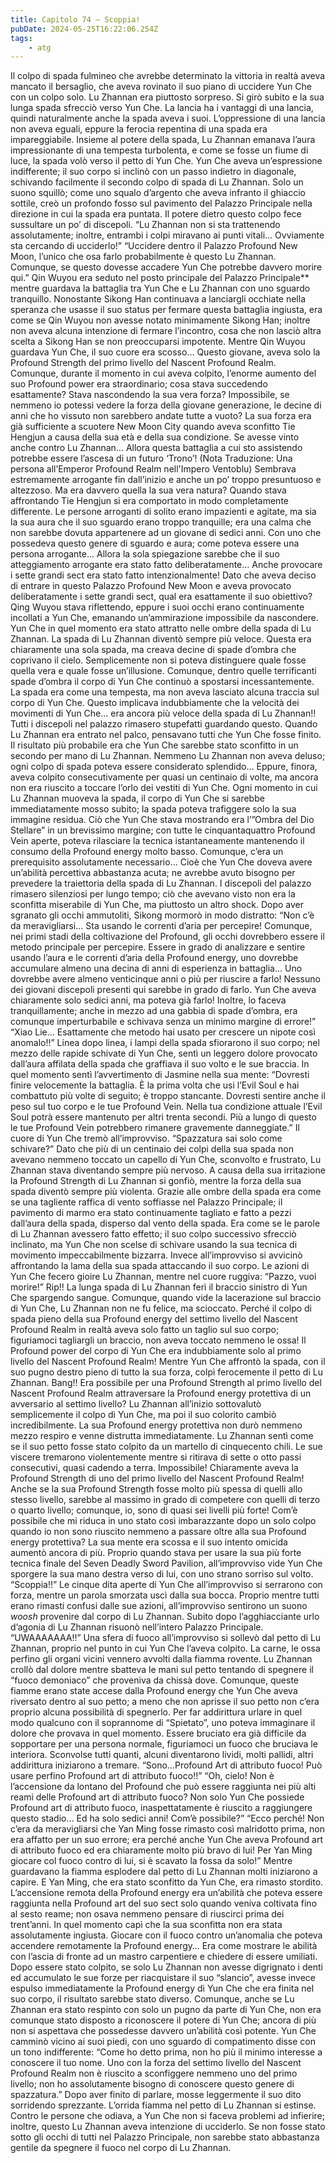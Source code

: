 ```yaml
---
title: Capitolo 74 – Scoppia!
pubDate: 2024-05-25T16:22:06.254Z
tags:
    - atg
---
```



Il colpo di spada fulmineo che avrebbe determinato la vittoria in realtà aveva mancato il bersaglio, che aveva rovinato il suo piano di uccidere Yun Che con un colpo solo. Lu Zhannan era piuttosto sorpreso. Si girò subito e la sua lunga spada sfrecciò verso Yun Che.
La lancia ha i vantaggi di una lancia, quindi naturalmente anche la spada aveva i suoi. L’oppressione di una lancia non aveva eguali, eppure la ferocia repentina di una spada era impareggiabile. Insieme al potere della spada, Lu Zhannan emanava l’aura impressionante di una tempesta turbolenta, e come se fosse un fiume di luce, la spada volò verso il petto di Yun Che.
Yun Che aveva un’espressione indifferente; il suo corpo si inclinò con un passo indietro in diagonale, schivando facilmente il secondo colpo di spada di Lu Zhannan. Solo un suono squillò; come uno squalo d’argento che aveva infranto il ghiaccio sottile, creò un profondo fosso sul pavimento del Palazzo Principale nella direzione in cui la spada era puntata.
Il potere dietro questo colpo fece sussultare un po’ di discepoli.
“Lu Zhannan non si sta trattenendo assolutamente; inoltre, entrambi i colpi miravano ai punti vitali… Ovviamente sta cercando di ucciderlo!”
“Uccidere dentro il Palazzo Profound New Moon, l’unico che osa farlo probabilmente è questo Lu Zhannan. Comunque, se questo dovesse accadere Yun Che potrebbe davvero morire qui.”
Qin Wuyou era seduto nel posto principale del Palazzo Principale** mentre guardava la battaglia tra Yun Che e Lu Zhannan con uno sguardo tranquillo. Nonostante Sikong Han continuava a lanciargli occhiate nella speranza che usasse il suo status per fermare questa battaglia ingiusta, era come se Qin Wuyou non avesse notato minimamente Sikong Han; inoltre non aveva alcuna intenzione di fermare l’incontro, cosa che non lasciò altra scelta a Sikong Han se non preoccuparsi impotente.
Mentre Qin Wuyou guardava Yun Che, il suo cuore era scosso… Questo giovane, aveva solo la Profound Strength del primo livello del Nascent Profound Realm. Comunque, durante il momento in cui aveva colpito, l’enorme aumento del suo Profound power era straordinario; cosa stava succedendo esattamente? Stava nascondendo la sua vera forza? Impossibile, se nemmeno io potessi vedere la forza della giovane generazione, le decine di anni che ho vissuto non sarebbero andate tutte a vuoto?
La sua forza era già sufficiente a scuotere New Moon City quando aveva sconfitto Tie Hengjun a causa della sua età e della sua condizione. Se avesse vinto anche contro Lu Zhannan… Allora questa battaglia a cui sto assistendo potrebbe essere l’ascesa di un futuro ‘Trono’!
(Nota Traduzione: Una persona all’Emperor Profound Realm nell'Impero Ventoblu)
Sembrava estremamente arrogante fin dall’inizio e anche un po’ troppo presuntuoso e altezzoso. Ma era davvero quella la sua vera natura? Quando stava affrontando Tie Hengjun si era comportato in modo completamente differente. Le persone arroganti di solito erano impazienti e agitate, ma sia la sua aura che il suo sguardo erano troppo tranquille; era una calma che non sarebbe dovuta appartenere ad un giovane di sedici anni. Con uno che possedeva questo genere di sguardo e aura; come poteva essere una persona arrogante…
Allora la sola spiegazione sarebbe che il suo atteggiamento arrogante era stato fatto deliberatamente… Anche provocare i sette grandi sect era stato fatto intenzionalmente!
Dato che aveva deciso di entrare in questo Palazzo Profound New Moon e aveva provocato deliberatamente i sette grandi sect, qual era esattamente il suo obiettivo?
Qing Wuyou stava riflettendo, eppure i suoi occhi erano continuamente incollati a Yun Che, emanando un’ammirazione impossibile da nascondere.
Yun Che in quel momento era stato attratto nelle ombre della spada di Lu Zhannan.
La spada di Lu Zhannan diventò sempre più veloce. Questa era chiaramente una sola spada, ma creava decine di spade d’ombra che coprivano il cielo. Semplicemente non si poteva distinguere quale fosse quella vera e quale fosse un’illusione. Comunque, dentro quelle terrificanti spade d’ombra il corpo di Yun Che continuò a spostarsi incessantemente. La spada era come una tempesta, ma non aveva lasciato alcuna traccia sul corpo di Yun Che.
Questo implicava indubbiamente che la velocità dei movimenti di Yun Che… era ancora più veloce della spada di Lu Zhannan!!
Tutti i discepoli nel palazzo rimasero stupefatti guardando questo. Quando Lu Zhannan era entrato nel palco, pensavano tutti che Yun Che fosse finito. Il risultato più probabile era che Yun Che sarebbe stato sconfitto in un secondo per mano di Lu Zhannan. Nemmeno Lu Zhannan non aveva deluso; ogni colpo di spada poteva essere considerato splendido… Eppure, finora, aveva colpito consecutivamente per quasi un centinaio di volte, ma ancora non era riuscito a toccare l’orlo dei vestiti di Yun Che.
Ogni momento in cui Lu Zhannan muoveva la spada, il corpo di Yun Che si sarebbe immediatamente mosso subito; la spada poteva trafiggere solo la sua immagine residua. Ciò che Yun Che stava mostrando era l’”Ombra del Dio Stellare” in un brevissimo margine; con tutte le cinquantaquattro Profound Vein aperte, poteva rilasciare la tecnica istantaneamente mantenendo il consumo della Profound energy molto basso. Comunque, c’era un prerequisito assolutamente necessario… Cioè che Yun Che doveva avere un’abilità percettiva abbastanza acuta; ne avrebbe avuto bisogno per prevedere la traiettoria della spada di Lu Zhannan.
I discepoli del palazzo rimasero silenziosi per lungo tempo; ciò che avevano visto non era la sconfitta miserabile di Yun Che, ma piuttosto un altro shock. Dopo aver sgranato gli occhi ammutoliti, Sikong mormorò in modo distratto: “Non c’è da meravigliarsi… Sta usando le correnti d’aria per percepire! Comunque, nei primi stadi della coltivazione del Profound, gli occhi dovrebbero essere il metodo principale per percepire. Essere in grado di analizzare e sentire usando l’aura e le correnti d’aria della Profound energy, uno dovrebbe accumulare almeno una decina di anni di esperienza in battaglia… Uno dovrebbe avere almeno venticinque anni o più per riuscire a farlo! Nessuno dei giovani discepoli presenti qui sarebbe in grado di farlo. Yun Che aveva chiaramente solo sedici anni, ma poteva già farlo! Inoltre, lo faceva tranquillamente; anche in mezzo ad una gabbia di spade d’ombra, era comunque imperturbabile e schivava senza un minimo margine di errore!”
“Xiao Lie… Esattamente che metodo hai usato per crescere un nipote così anomalo!!”
Linea dopo linea, i lampi della spada sfiorarono il suo corpo; nel mezzo delle rapide schivate di Yun Che, sentì un leggero dolore provocato dall’aura affilata della spada che graffiava il suo volto e le sue braccia. In quel momento sentì l’avvertimento di Jasmine nella sua mente: “Dovresti finire velocemente la battaglia. È la prima volta che usi l’Evil Soul e hai combattuto più volte di seguito; è troppo stancante. Dovresti sentire anche il peso sul tuo corpo e le tue Profound Vein. Nella tua condizione attuale l’Evil Soul potrà essere mantenuto per altri trenta secondi. Più a lungo di questo le tue Profound Vein potrebbero rimanere gravemente danneggiate.”
Il cuore di Yun Che tremò all’improvviso.
“Spazzatura sai solo come schivare?” Dato che più di un centinaio dei colpi della sua spada non avevano nemmeno toccato un capello di Yun Che, sconvolto e frustrato, Lu Zhannan stava diventando sempre più nervoso.
A causa della sua irritazione la Profound Strength di Lu Zhannan si gonfiò, mentre la forza della sua spada diventò sempre più violenta. Grazie alle ombre della spada era come se una tagliente raffica di vento soffiasse nel Palazzo Principale; il pavimento di marmo era stato continuamente tagliato e fatto a pezzi dall’aura della spada, disperso dal vento della spada.
Era come se le parole di Lu Zhannan avessero fatto effetto; il suo colpo successivo sfrecciò inclinato, ma Yun Che non scelse di schivare usando la sua tecnica di movimento impeccabilmente bizzarra. Invece all’improvviso si avvicinò affrontando la lama della sua spada attaccando il suo corpo.
Le azioni di Yun Che fecero gioire Lu Zhannan, mentre nel cuore ruggiva: “Pazzo, vuoi morire!”
Rip!!
La lunga spada di Lu Zhannan ferì il braccio sinistro di Yun Che spargendo sangue. Comunque, quando vide la lacerazione sul braccio di Yun Che, Lu Zhannan non ne fu felice, ma scioccato. Perché il colpo di spada pieno della sua Profound energy del settimo livello del Nascent Profound Realm in realtà aveva solo fatto un taglio sul suo corpo; figuriamoci tagliargli un braccio, non aveva toccato nemmeno le ossa!
Il Profound power del corpo di Yun Che era indubbiamente solo al primo livello del Nascent Profound Realm!
Mentre Yun Che affrontò la spada, con il suo pugno destro pieno di tutto la sua forza, colpì ferocemente il petto di Lu Zhannan.
Bang!!
Era possibile per una Profound Strength al primo livello del Nascent Profound Realm attraversare la Profound energy protettiva di un avversario al settimo livello?
Lu Zhannan all’inizio sottovalutò semplicemente il colpo di Yun Che, ma poi il suo colorito cambiò incredibilmente.
La sua Profound energy protettiva non durò nemmeno mezzo respiro e venne distrutta immediatamente. Lu Zhannan sentì come se il suo petto fosse stato colpito da un martello di cinquecento chili. Le sue viscere tremarono violentemente mentre si ritirava di sette o otto passi consecutivi, quasi cadendo a terra.
Impossibile! Chiaramente aveva la Profound Strength di uno del primo livello del Nascent Profound Realm! Anche se la sua Profound Strength fosse molto più spessa di quelli allo stesso livello, sarebbe al massimo in grado di competere con quelli di terzo o quarto livello; comunque, io, sono di quasi sei livelli più forte!
Com’è possibile che mi riduca in uno stato così imbarazzante dopo un solo colpo quando io non sono riuscito nemmeno a passare oltre alla sua Profound energy protettiva?
La sua mente era scossa e il suo intento omicida aumentò ancora di più. Proprio quando stava per usare la sua più forte tecnica finale del Seven Deadly Sword Pavilion, all’improvviso vide Yun Che sporgere la sua mano destra verso di lui, con uno strano sorriso sul volto.
“Scoppia!!” Le cinque dita aperte di Yun Che all’improvviso si serrarono con forza, mentre un parola smorzata uscì dalla sua bocca.
Proprio mentre tutti erano rimasti confusi dalle sue azioni, all’improvviso sentirono un suono *woosh* provenire dal corpo di Lu Zhannan. Subito dopo l’agghiacciante urlo d’agonia di Lu Zhannan risuonò nell’intero Palazzo Principale.
“UWAAAAAAA!!”
Una sfera di fuoco all’improvviso si sollevò dal petto di Lu Zhannan, proprio nel punto in cui Yun Che l’aveva colpito. La carne, le ossa perfino gli organi vicini vennero avvolti dalla fiamma rovente. Lu Zhannan crollò dal dolore mentre sbatteva le mani sul petto tentando di spegnere il “fuoco demoniaco” che proveniva da chissà dove. Comunque, queste fiamme erano state accese dalla Profound energy che Yun Che aveva riversato dentro al suo petto; a meno che non aprisse il suo petto non c’era proprio alcuna possibilità di spegnerlo.
Per far addirittura urlare in quel modo qualcuno con il soprannome di “Spietato”, uno poteva immaginare il dolore che provava in quel momento. Essere bruciato era già difficile da sopportare per una persona normale, figuriamoci un fuoco che bruciava le interiora. Sconvolse tutti quanti, alcuni diventarono lividi, molti pallidi, altri addirittura iniziarono a tremare.
“Sono…Profound Art di attributo fuoco! Può usare perfino Profound art di attributo fuoco!!”
“Oh, cielo! Non è l’accensione da lontano del Profound che può essere raggiunta nei più alti reami delle Profound art di attributo fuoco? Non solo Yun Che possiede Profound art di attributo fuoco, inaspettatamente è riuscito a raggiungere questo stadio… Ed ha solo sedici anni! Com’è possibile?”
“Ecco perché! Non c’era da meravigliarsi che Yan Ming fosse rimasto così malridotto prima, non era affatto per un suo errore; era perché anche Yun Che aveva Profound art di attributo fuoco ed era chiaramente molto più bravo di lui! Per Yan Ming giocare col fuoco contro di lui, si è scavato la fossa da solo!” Mentre guardavano la fiamma esplodere dal petto di Lu Zhannan molti iniziarono a capire.
E Yan Ming, che era stato sconfitto da Yun Che, era rimasto stordito.
L’accensione remota della Profound energy era un’abilità che poteva essere raggiunta nella Profound art del suo sect solo quando veniva coltivata fino al sesto reame; non osava nemmeno pensare di riuscirci prima dei trent’anni. In quel momento capì che la sua sconfitta non era stata assolutamente ingiusta. Giocare con il fuoco contro un’anomalia che poteva accendere remotamente la Profound energy… Era come mostrare le abilità con l’ascia di fronte ad un mastro carpentiere e chiedere di essere umiliati.
Dopo essere stato colpito, se solo Lu Zhannan non avesse digrignato i denti ed accumulato le sue forze per riacquistare il suo “slancio”, avesse invece espulso immediatamente la Profound energy di Yun Che che era finita nel suo corpo, il risultato sarebbe stato diverso. Comunque, anche se Lu Zhannan era stato respinto con solo un pugno da parte di Yun Che, non era comunque stato disposto a riconoscere il potere di Yun Che; ancora di più non si aspettava che possedesse davvero un’abilità così potente.
Yun Che camminò vicino ai suoi piedi, con uno sguardo di compatimento disse con un tono indifferente: “Come ho detto prima, non ho più il minimo interesse a conoscere il tuo nome. Uno con la forza del settimo livello del Nascent Profound Realm non è riuscito a sconfiggere nemmeno uno del primo livello; non ho assolutamente bisogno di conoscere questo genere di spazzatura.”
Dopo aver finito di parlare, mosse leggermente il suo dito sorridendo sprezzante. L’orrida fiamma nel petto di Lu Zhannan si estinse.
Contro le persone che odiava, a Yun Che non si faceva problemi ad infierire; inoltre, questo Lu Zhannan aveva intenzione di ucciderlo. Se non fosse stato sotto gli occhi di tutti nel Palazzo Principale, non sarebbe stato abbastanza gentile da spegnere il fuoco nel corpo di Lu Zhannan.



